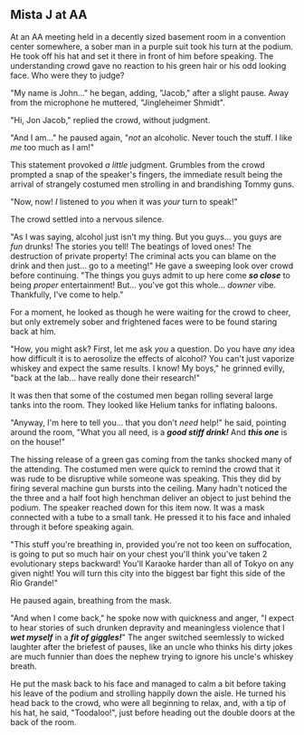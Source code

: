 Mista J at AA
-------------

At an AA meeting held in a decently sized basement room in a convention center somewhere, a sober man in a purple suit took his turn at the podium.  He took off his hat and set it there in front of him before speaking.  The understanding crowd gave no reaction to his green hair or his odd looking face.  Who were they to judge?

"My name is John..." he began, adding, "Jacob," after a slight pause. Away from the microphone he muttered, "Jingleheimer Shmidt".

"Hi, Jon Jacob," replied the crowd, without judgment.

"And I am..." he paused again, "_not_ an alcoholic.  Never touch the stuff.  I like _me_ too much as I am!"

This statement provoked _a little_ judgment.  Grumbles from the crowd prompted a snap of the speaker's fingers, the immediate result being the arrival of strangely costumed men strolling in and brandishing Tommy guns.

"Now, now! _I_ listened to _you_ when it was _your_ turn to speak!"

The crowd settled into a nervous silence.

"As I was saying, alcohol just isn't my thing. But you guys... you guys are _fun_ drunks!  The stories you tell!  The beatings of loved ones!  The destruction of private property!  The criminal acts you can blame on the drink and then just... go to a meeting!" He gave a sweeping look over crowd before continuing. "The things you guys admit to up here come ___so close___ to being _proper_ entertainment! But... you've got this whole... _downer_ vibe.  Thankfully, I've come to help."

For a moment, he looked as though he were waiting for the crowd to cheer, but only extremely sober and frightened faces were to be found staring back at him.

"How, you might ask?  First, let me ask _you_ a question.  Do you have _any_ idea how difficult it is to aerosolize the effects of alcohol?  You can't just vaporize whiskey and expect the same results.  I know!  My boys," he grinned evilly, "back at the lab... have really done their research!"

It was then that some of the costumed men began rolling several large tanks into the room. They looked like Helium tanks for inflating baloons.

"Anyway, I'm here to tell you... that you don't _need_ help!" he said, pointing around the room, "What you all need, is a ___good stiff drink!___  And ___this one___ is on the house!"

The hissing release of a green gas coming from the tanks shocked many of the attending. The costumed men were quick to remind the crowd that it was rude to be disruptive while someone was speaking. This they did by firing several machine gun bursts into the ceiling. Many hadn't noticed the the three and a half foot high henchman deliver an object to just behind the podium. The speaker reached down for this item now. It was a mask connected with a tube to a small tank.  He pressed it to his face and inhaled through it before speaking again.

"This stuff you're breathing in, provided you're not too keen on suffocation, is going to put so much hair on your chest you'll think you've taken 2 evolutionary steps backward!  You'll Karaoke harder than all of Tokyo on any given night!  You will turn this city into the biggest bar fight this side of the Rio Grande!"

He paused again, breathing from the mask.

"And when I come back," he spoke now with quickness and anger, "I expect to hear stories of such drunken depravity and meaningless violence that I ___wet myself___ in a ___fit of giggles!___"  The anger switched seemlessly to wicked laughter after the briefest of pauses, like an uncle who thinks his dirty jokes are much funnier than does the nephew trying to ignore his uncle's whiskey breath.

He put the mask back to his face and managed to calm a bit before taking his leave of the podium and strolling happily down the aisle.  He turned his head back to the crowd, who were all beginning to relax, and, with a tip of his hat, he said, "Toodaloo!", just before heading out the double doors at the back of the room.

